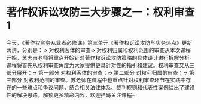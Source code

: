 # 著作权诉讼攻防三大步骤之一：权利审查1

今天，《著作权实务从业者必修课》第三单元《著作权诉讼攻防与实务热点》更新两讲，分别是：➮ 对权利客体的审查➮ 对权利归属和权利范围的审查从本次课程开始，苏志甫老师将重点开始针对著作权诉讼攻防策略的具体设计进行拆解分析。课程将首先从权利审查角度为大家提供更具针对性的指引和建议。权利审查又从三部分展开：➮ 第一部分 对权利客体的审查；➮ 第二部分 对权利归属的审查；➮ 第三部分 对权利范围的审查。苏老师在课程中也重点针对权利审查环节在实践中存在的一些难点和争议问题，结合相关法律体系、裁判规则和代表性案例给出了建设性的解决思路。解锁更多精彩内容，欢迎扫码关注课程~

